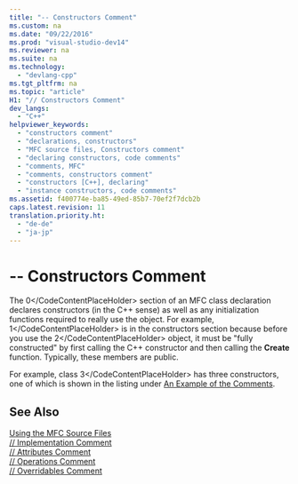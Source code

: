 ```yaml
---
title: "-- Constructors Comment"
ms.custom: na
ms.date: "09/22/2016"
ms.prod: "visual-studio-dev14"
ms.reviewer: na
ms.suite: na
ms.technology: 
  - "devlang-cpp"
ms.tgt_pltfrm: na
ms.topic: "article"
H1: "// Constructors Comment"
dev_langs: 
  - "C++"
helpviewer_keywords: 
  - "constructors comment"
  - "declarations, constructors"
  - "MFC source files, Constructors comment"
  - "declaring constructors, code comments"
  - "comments, MFC"
  - "comments, constructors comment"
  - "constructors [C++], declaring"
  - "instance constructors, code comments"
ms.assetid: f400774e-ba85-49ed-85b7-70ef2f7dcb2b
caps.latest.revision: 11
translation.priority.ht: 
  - "de-de"
  - "ja-jp"
---
```

# -- Constructors Comment
The <CodeContentPlaceHolder>0\</CodeContentPlaceHolder> section of an MFC class declaration declares constructors (in the C++ sense) as well as any initialization functions required to really use the object. For example, <CodeContentPlaceHolder>1\</CodeContentPlaceHolder> is in the constructors section because before you use the <CodeContentPlaceHolder>2\</CodeContentPlaceHolder> object, it must be "fully constructed" by first calling the C++ constructor and then calling the **Create** function. Typically, these members are public.  
  
 For example, class <CodeContentPlaceHolder>3\</CodeContentPlaceHolder> has three constructors, one of which is shown in the listing under [An Example of the Comments](../vs140/an-example-of-the-comments.md).  
  
## See Also  
 [Using the MFC Source Files](../vs140/using-the-mfc-source-files.md)   
 [// Implementation Comment](../vs140/---implementation-comment.md)   
 [// Attributes Comment](../vs140/---attributes-comment.md)   
 [// Operations Comment](../vs140/---operations-comment.md)   
 [// Overridables Comment](../vs140/---overridables-comment.md)